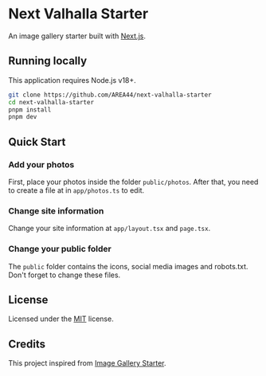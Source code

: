 # Next Valhalla Starter

An image gallery starter built with [Next.js](https://nextjs.org).

## Running locally

This application requires Node.js v18+.

```sh
git clone https://github.com/AREA44/next-valhalla-starter
cd next-valhalla-starter
pnpm install
pnpm dev
```

## Quick Start

### Add your photos

First, place your photos inside the folder `public/photos`. After that, you need to create a file at in `app/photos.ts` to edit.

### Change site information

Change your site information at `app/layout.tsx` and `page.tsx`.

### Change your public folder

The `public` folder contains the icons, social media images and robots.txt. Don't forget to change these files.

## License

Licensed under the [MIT](LICENSE) license.

## Credits

This project inspired from [Image Gallery Starter](https://vercel.com/templates/next.js/image-gallery-starter).
